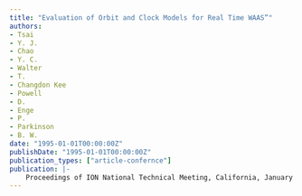 ```yaml
---
title: "Evaluation of Orbit and Clock Models for Real Time WAAS”"
authors:
- Tsai
- Y. J.
- Chao
- Y. C.
- Walter
- T.
- Changdon Kee
- Powell
- D.
- Enge
- P.
- Parkinson
- B. W.
date: "1995-01-01T00:00:00Z"
publishDate: "1995-01-01T00:00:00Z"
publication_types: ["article-confernce"]
publication: |-
    Proceedings of ION National Technical Meeting, California, January 18-20, 1995, pp. 539-547
---
```

